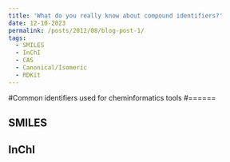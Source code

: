 ```yaml
---
title: 'What do you really know about compound identifiers?'
date: 12-10-2023
permalink: /posts/2012/08/blog-post-1/
tags:
  - SMILES
  - InChI
  - CAS
  - Canonical/Isomeric
  - RDKit
---
```


#Common identifiers used for cheminformatics tools
#====== 

SMILES
------

InChI
------